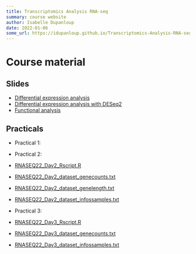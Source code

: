 ```yaml
---
title: Transcriptomics Analysis RNA-seq
summary: course website
author: Isabelle Dupanloup
date: 2022-01-06
some_url: https://idupanloup.github.io/Transcriptomics-Analysis-RNA-seq/
---
```


# Course material

## Slides

- [Differential expression analysis](assets/pdf/RNASEQ22_Day2_DGE_ID.pdf)
- [Differential expression analysis with DESeq2](assets/pdf/RNASEQ22_Day3_DESeq2_ID.pdf)
- [Functional analysis](assets/pdf/RNASEQ22_Day3_FA_ID.pdf)

## Practicals

- Practical 1:

- Practical 2:
- [RNASEQ22_Day2_Rscript.R](assets/exercises/RNASEQ22_Day2_Rscript.R)
- [RNASEQ22_Day2_dataset_genecounts.txt](assets/exercises/RNASEQ22_Day2_dataset_genecounts.txt)
- [RNASEQ22_Day2_dataset_genelength.txt](assets/exercises/RNASEQ22_Day2_dataset_genelength.txt)
- [RNASEQ22_Day2_dataset_infossamples.txt](assets/exercises/RNASEQ22_Day2_dataset_infossamples.txt)

- Practical 3:
- [RNASEQ22_Day3_Rscript.R](assets/exercises/RNASEQ22_Day3_Rscript.R)
- [RNASEQ22_Day3_dataset_genecounts.txt](assets/exercises/RNASEQ22_Day3_dataset_genecounts.txt)
- [RNASEQ22_Day3_dataset_infossamples.txt](assets/exercises/RNASEQ22_Day3_dataset_infossamples.txt)
